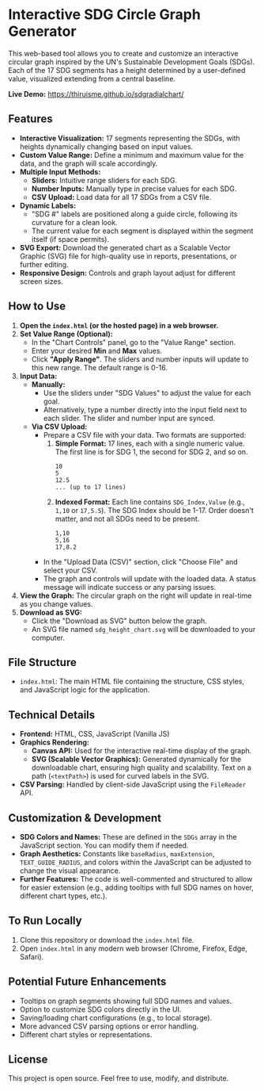 # Interactive SDG Circle Graph Generator

This web-based tool allows you to create and customize an interactive circular graph inspired by the UN's Sustainable Development Goals (SDGs). Each of the 17 SDG segments has a height determined by a user-defined value, visualized extending from a central baseline.

**Live Demo:** https://thiruisme.github.io/sdgradialchart/

## Features

*   **Interactive Visualization:** 17 segments representing the SDGs, with heights dynamically changing based on input values.
*   **Custom Value Range:** Define a minimum and maximum value for the data, and the graph will scale accordingly.
*   **Multiple Input Methods:**
    *   **Sliders:** Intuitive range sliders for each SDG.
    *   **Number Inputs:** Manually type in precise values for each SDG.
    *   **CSV Upload:** Load data for all 17 SDGs from a CSV file.
*   **Dynamic Labels:**
    *   "SDG #" labels are positioned along a guide circle, following its curvature for a clean look.
    *   The current value for each segment is displayed within the segment itself (if space permits).
*   **SVG Export:** Download the generated chart as a Scalable Vector Graphic (SVG) file for high-quality use in reports, presentations, or further editing.
*   **Responsive Design:** Controls and graph layout adjust for different screen sizes.

## How to Use

1.  **Open the `index.html` (or the hosted page) in a web browser.**
2.  **Set Value Range (Optional):**
    *   In the "Chart Controls" panel, go to the "Value Range" section.
    *   Enter your desired **Min** and **Max** values.
    *   Click **"Apply Range"**. The sliders and number inputs will update to this new range. The default range is 0-16.
3.  **Input Data:**
    *   **Manually:**
        *   Use the sliders under "SDG Values" to adjust the value for each goal.
        *   Alternatively, type a number directly into the input field next to each slider. The slider and number input are synced.
    *   **Via CSV Upload:**
        *   Prepare a CSV file with your data. Two formats are supported:
            1.  **Simple Format:** 17 lines, each with a single numeric value. The first line is for SDG 1, the second for SDG 2, and so on.
                ```csv
                10
                5
                12.5
                ... (up to 17 lines)
                ```
            2.  **Indexed Format:** Each line contains `SDG_Index,Value` (e.g., `1,10` or `17,5.5`). The SDG Index should be 1-17. Order doesn't matter, and not all SDGs need to be present.
                ```csv
                1,10
                5,16
                17,8.2
                ```
        *   In the "Upload Data (CSV)" section, click "Choose File" and select your CSV.
        *   The graph and controls will update with the loaded data. A status message will indicate success or any parsing issues.
4.  **View the Graph:** The circular graph on the right will update in real-time as you change values.
5.  **Download as SVG:**
    *   Click the "Download as SVG" button below the graph.
    *   An SVG file named `sdg_height_chart.svg` will be downloaded to your computer.

## File Structure

*   `index.html`: The main HTML file containing the structure, CSS styles, and JavaScript logic for the application.

## Technical Details

*   **Frontend:** HTML, CSS, JavaScript (Vanilla JS)
*   **Graphics Rendering:**
    *   **Canvas API:** Used for the interactive real-time display of the graph.
    *   **SVG (Scalable Vector Graphics):** Generated dynamically for the downloadable chart, ensuring high quality and scalability. Text on a path (`<textPath>`) is used for curved labels in the SVG.
*   **CSV Parsing:** Handled by client-side JavaScript using the `FileReader` API.

## Customization & Development

*   **SDG Colors and Names:** These are defined in the `SDGs` array in the JavaScript section. You can modify them if needed.
*   **Graph Aesthetics:** Constants like `baseRadius`, `maxExtension`, `TEXT_GUIDE_RADIUS`, and colors within the JavaScript can be adjusted to change the visual appearance.
*   **Further Features:** The code is well-commented and structured to allow for easier extension (e.g., adding tooltips with full SDG names on hover, different chart types, etc.).

## To Run Locally

1.  Clone this repository or download the `index.html` file.
2.  Open `index.html` in any modern web browser (Chrome, Firefox, Edge, Safari).

## Potential Future Enhancements

*   Tooltips on graph segments showing full SDG names and values.
*   Option to customize SDG colors directly in the UI.
*   Saving/loading chart configurations (e.g., to local storage).
*   More advanced CSV parsing options or error handling.
*   Different chart styles or representations.

## License

This project is open source. Feel free to use, modify, and distribute.
